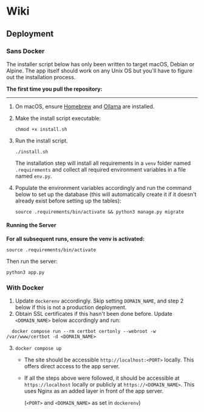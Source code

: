 # Wiki

## Deployment

### Sans Docker

The installer script below has only been written to target macOS, Debian or Alpine. The app itself should work on any Unix OS but you'll have to figure out the installation process.

**The first time you pull the repository:**

---

1. On macOS, ensure [Homebrew](https://brew.sh/) and [Ollama](https://ollama.com/download) are installed.

2. Make the install script executable:

    ```
    chmod +x install.sh
    ```

3. Run the install script.

    ```
    ./install.sh
    ```
    
    The installation step will install all requirements in a `venv` folder named `.requirements` and collect all required
    environment variables in a file named `env.py`. 

4. Populate the environment variables accordingly and run the command below to set up the database (this will automatically create it if it doesn't already exist before setting up the tables): 

    ```
    source .requirements/bin/activate && python3 manage.py migrate
    ```

#### Running the Server

**For all subsequent runs, ensure the venv is activated:**

```
source .requirements/bin/activate
```

Then run the server:

```
python3 app.py
```

### With Docker

1. Update `dockerenv` accordingly. Skip setting `DOMAIN_NAME`, and step 2 below if this is not a production deployment.
2. Obtain SSL certificates if this hasn't been done before. Update `<DOMAIN_NAME>` below accordingly and run:

```
  docker compose run --rm certbot certonly --webroot -w /var/www/certbot -d <DOMAIN_NAME>
```

3. `docker compose up`

    - The site should be accessible `http://localhost:<PORT>` locally. This offers direct access to the app server.
    - If all the steps above were followed, it should be accessible at `https://localhost` locally or publicly at `https://<DOMAIN_NAME>`. This uses Nginx as an added layer in front of the app server.

        (`<PORT>` and `<DOMAIN_NAME>` as set in `dockerenv`)
